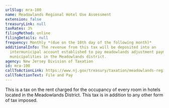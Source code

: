 ```yaml
---
urlSlug: mra-100
name: Meadowlands Regional Hotel Use Assessment
extension: false
treasuryLink: null
taxRates: 3%
filingMethod: online
filingDetails: null
frequency: Monthly *(due on the 10th day of the following month)*
additionalInfo: The revenue from this tax will be deposited into an
  intermunicipal account established to pay meadowlands adjustment payments to
  municipalities in the Meadowlands district.
agency: New Jersey Division of Taxation
id: mra-100
callToActionLink: https://www.nj.gov/treasury/taxation/meadowlands-regional-hotel.shtml
callToActionText: File and Pay
---
```


This is a tax on the rent charged for the occupancy of every room in hotels located in the Meadowlands District. This tax is in addition to any other form of tax imposed.
